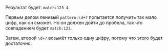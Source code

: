 
Результат будет: `match:123 4`.

Первым делом ленивый `pattern:\d+?` попытается получить так мало цифр, как он сможет. Но он должен дойти до пробела, так что совпадением будет `match:123`.

Затем, второй `\d+?` возьмёт только одну цифру, потому что этого будет достаточно.
